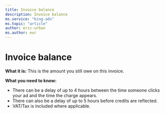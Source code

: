 ```yaml
---
title: Invoice balance
description: Invoice balance
ms.service: "bing-ads"
ms.topic: "article"
author: eric-urban
ms.author: eur
---
```


# Invoice balance

**What it is:**  This is the amount you still owe on this invoice.

**What you need to know:**
- There can be a delay of up to 4 hours between the time someone clicks your ad and the time the charge appears.
- There can also be a delay of up to 5 hours before credits are reflected.
- VAT/Tax is included where applicable.



